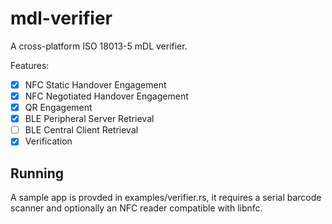 # mdl-verifier

A cross-platform ISO 18013-5 mDL verifier.

Features:
- [x] NFC Static Handover Engagement
- [x] NFC Negotiated Handover Engagement
- [x] QR Engagement
- [x] BLE Peripheral Server Retrieval
- [ ] BLE Central Client Retrieval
- [x] Verification

## Running

A sample app is provded in examples/verifier.rs, it requires a serial barcode
scanner and optionally an NFC reader compatible with libnfc.
